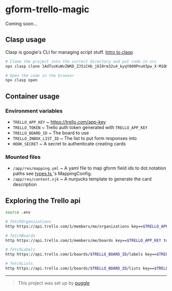 # gform-trello-magic

Coming soon...

## Clasp usage

Clasp is google's CLI for managing script stuff.
[Intro to clasp](https://codelabs.developers.google.com/codelabs/clasp)

```bash
# Clone the project into the currect directory and put code in src
npx clasp clone 1AdTuvKuWvZWKD_ZJ5iCHb_j6I0rm32u4_kyqY800PnuH3pw_X-M1QQnV --rootDir src

# Open the code in the browser
npx clasp open
```

## Container usage

### Environment variables

- `TRELLO_APP_KEY` ~ https://trello.com/app-key
- `TRELLO_TOKEN` ~ Trello auth token generated with `TRELLO_APP_KEY`
- `TRELLO_BOARD_ID` ~ The board to use
- `TRELLO_INBOX_LIST_ID` ~ The list to put form responses into
- `HOOK_SECRET` ~ A secret to authenticate creating cards

### Mounted files

- `/app/res/mapping.yml` ~ A yaml file to map gform field ids to dot.notation paths
  see [types.ts ](src/types.ts)'s MappingConfig.
- `/app/res/content.njk` ~ A nunjucks template to generate the card description

## Exploring the Trello api

```bash
source .env

# fetchOrganizations
http https://api.trello.com/1/members/me/organizations key==$TRELLO_APP_KEY token==$TRELLO_TOKEN

# fetchBoards
http https://api.trello.com/1/members/me/boards key==$TRELLO_APP_KEY token==$TRELLO_TOKEN

# fetchLabels
http https://api.trello.com/1/boards/$TRELLO_BOARD_ID/labels key==$TRELLO_APP_KEY token==$TRELLO_TOKEN

# fetchLists
http https://api.trello.com/1/boards/$TRELLO_BOARD_ID/lists key==$TRELLO_APP_KEY token==$TRELLO_TOKEN cards==open
```

---

> This project was set up by [puggle](https://npm.im/puggle)
